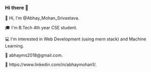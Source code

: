 ### Hi there 👋
<p>👋 Hi, I'm @Abhay_Mohan_Srivastava.</p>
<p>🎓 I'm B.Tech 4th year CSE student.</p>
<p>💻 I'm interested in Web Development (using mern stack) and Machine Learning.</p>
<p>📧 abhayms2018@gmail.com.</p>
<p>📱 https://www.linkedin.com/in/abhaymohan1/.</p>
